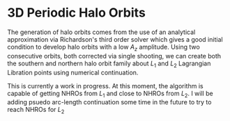 # 3D Periodic Halo Orbits
The generation of halo orbits comes from the use of an analytical approximation via Richardson's third order solver which gives a good initial condition to develop halo orbits with a low $A_{z}$ amplitude. Using two consecutive orbits, both corrected via single shooting, we can create both the southern and northern halo orbit family about $L_{1}$ and $L_{2}$ Lagrangian Libration points using numerical continuation.

This is currently a work in progress. 
At this moment, the algorithm is capable of getting NHROs from $L_{1}$ and close to NHROs from $L_{2}$. I will be adding psuedo arc-length continuation some time in the future to try to reach NHROs for $L_{2}$
